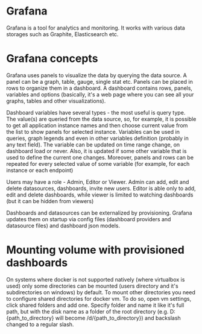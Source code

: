 # Grafana
Grafana is a tool for analytics and monitoring. It works with various data storages such as Graphite, Elasticsearch etc.
# Grafana concepts
Grafana uses panels to visualize the data by querying the data source. A panel can be a graph, table, gauge, single stat etc.
Panels can be placed in rows to organize them in a dashboard. A dashboard contains rows, panels, variables and options 
(basically, it's a web page where you can see all your graphs, tables and other visualizations). 

Dashboard variables have several types - the most useful is query type. The value(s) are queried from the data source, so,
for example, it is possible to get all application instance names and then choose current value from the list to show panels for 
selected instance. Variables can be used in queries, graph legends and even in other variables definition (probably in any text field).
The variable can be updated on time range change, on dashboard load or never. Also, it is updated if some other variable that 
is used to define the current one changes. Moreover, panels and rows can be repeated for every selected value of some variable
(for example, for each instance or each endpoint)

Users may have a role - Admin, Editor or Viewer. Admin can add, edit and delete datasources, dashboards, invite new users.
Editor is able only to add, edit and delete dashboards, while viewer is limited to watching dashboards (but it can be hidden
from viewers)

Dashboards and datasources can be externalized by provisioning. Grafana updates them on startup via config files
(dashboard providers and datasource files) and dashboard json models.

# Mounting volume with provisioned dashboards
On systems where docker is not supported natively (where virtualbox is used) only some directories can be mounted (users 
directory and it's subdirectories on windows) by default. To mount other directories you need to configure shared directories
for docker vm. To do so, open vm settings, click shared folders and add one. Specify folder and name it like it's full path, 
but with the disk name as a folder of the root directory (e.g. D:\{path_to_directory} will become /d/{path_to_directory})
and backslash changed to a regular slash.